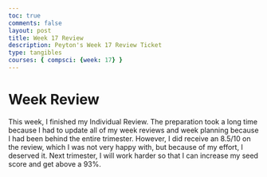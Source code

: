 ```yaml
---
toc: true
comments: false
layout: post
title: Week 17 Review
description: Peyton's Week 17 Review Ticket
type: tangibles
courses: { compsci: {week: 17} }
---
```


# Week Review
This week, I finished my Individual Review. The preparation took a long time because I had to update all of my week reviews and week planning because I had been behind the entire trimester. However, I did receive an 8.5/10 on the review, which I was not very happy with, but because of my effort, I deserved it. Next trimester, I will work harder so that I can increase my seed score and get above a 93%.